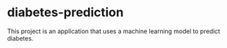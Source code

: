 # diabetes-prediction
This project is an application that uses a machine learning model to predict diabetes.
